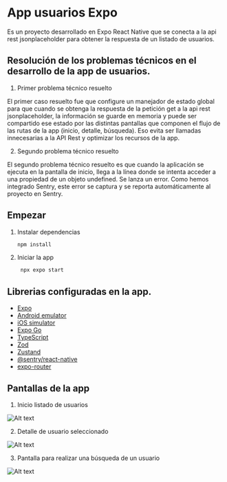 # App usuarios Expo

Es un proyecto desarrollado en Expo React Native que se conecta a la api rest jsonplaceholder para obtener la respuesta de un listado de usuarios.

## Resolución de los problemas técnicos en el desarrollo de la app de usuarios.

1. Primer problema técnico resuelto

El primer caso resuelto fue que configure un manejador de estado global para que cuando se obtenga la respuesta de la petición get a la api rest jsonplaceholder, la información se guarde en memoria y puede ser compartido ese estado por las distintas pantallas que componen el flujo de las rutas de la app (inicio, detalle, búsqueda). Eso evita ser llamadas innecesarias a la API Rest y optimizar los recursos de la app.

2. Segundo problema técnico resuelto

El segundo problema técnico resuelto es que cuando la aplicación se ejecuta en la pantalla de inicio, llega a la línea donde se intenta acceder a una propiedad de un objeto undefined. Se lanza un error. Como hemos integrado Sentry, este error se captura y se reporta automáticamente al proyecto en Sentry.


## Empezar

1. Instalar dependencias

   ```bash
   npm install
   ```

2. Iniciar la app

   ```bash
    npx expo start
   ```

## Librerias configuradas en la app.

- [Expo](https://docs.expo.dev/develop/development-builds/introduction/)
- [Android emulator](https://docs.expo.dev/workflow/android-studio-emulator/)
- [iOS simulator](https://docs.expo.dev/workflow/ios-simulator/)
- [Expo Go](https://expo.dev/go)
- [TypeScript](https://www.typescriptlang.org/)
- [Zod](https://zod.dev/)
- [Zustand](https://zustand.docs.pmnd.rs/getting-started/introduction)
- [@sentry/react-native](https://docs.sentry.io/platforms/react-native/manual-setup/expo/#manual-install)
- [expo-router](https://docs.expo.dev/router/installation/#quick-start)

## Pantallas de la app

1. Inicio listado de usuarios

![Alt text](https://github.com/elagosq/app-users/blob/main/pantallas/inicio.png "Home")

2. Detalle de usuario seleccionado

![Alt text](https://github.com/elagosq/app-users/blob/main/pantallas/detalle.png "Detalle")

3. Pantalla para realizar una búsqueda de un usuario

![Alt text](https://github.com/elagosq/app-users/blob/main/pantallas/search.png "Buscar")

